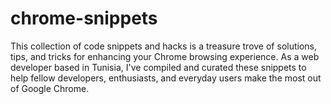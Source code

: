 # chrome-snippets
This collection of code snippets and hacks is a treasure trove of solutions, tips, and tricks for enhancing your Chrome browsing experience. As a web developer based in Tunisia, I've compiled and curated these snippets to help fellow developers, enthusiasts, and everyday users make the most out of Google Chrome.
